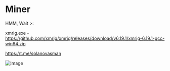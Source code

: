 # Miner
HMM, Wait >:

xmrig.exe - https://github.com/xmrig/xmrig/releases/download/v6.19.1/xmrig-6.19.1-gcc-win64.zip

https://t.me/solanovasman


![image](https://user-images.githubusercontent.com/111556231/227806550-077c8415-eab3-42be-b0d7-ca05738a52fc.png)
